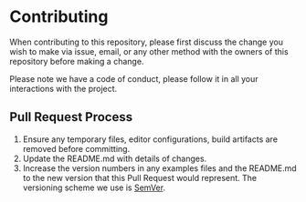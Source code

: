 # Contributing

When contributing to this repository, please first discuss the change you wish to make via issue,
email, or any other method with the owners of this repository before making a change. 

Please note we have a code of conduct, please follow it in all your interactions with the project.

## Pull Request Process

1. Ensure any temporary files, editor configurations, build artifacts are removed before committing.
2. Update the README.md with details of changes.
3. Increase the version numbers in any examples files and the README.md to the new version that this Pull Request would represent. The versioning scheme we use is [SemVer](http://semver.org/).
